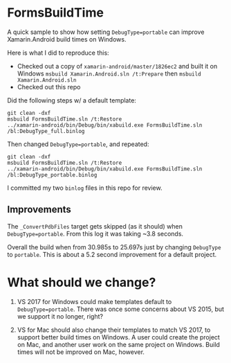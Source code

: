 # FormsBuildTime

A quick sample to show how setting `DebugType=portable` can improve Xamarin.Android build times on Windows.

Here is what I did to reproduce this:
- Checked out a copy of `xamarin-android/master/1826ec2` and built it on Windows `msbuild Xamarin.Android.sln /t:Prepare` then `msbuild Xamarin.Android.sln`
- Checked out this repo

Did the following steps w/ a default template:
```
git clean -dxf
msbuild FormsBuildTime.sln /t:Restore
../xamarin-android/bin/Debug/bin/xabuild.exe FormsBuildTime.sln /bl:DebugType_full.binlog
```

Then changed `DebugType=portable`, and repeated:
```
git clean -dxf
msbuild FormsBuildTime.sln /t:Restore
../xamarin-android/bin/Debug/bin/xabuild.exe FormsBuildTime.sln /bl:DebugType_portable.binlog
```

I committed my two `binlog` files in this repo for review.

## Improvements

The `_ConvertPdbFiles` target gets skipped (as it should) when `DebugType=portable`. From this log it was taking ~3.8 seconds.

Overall the build when from 30.985s to 25.697s just by changing `DebugType` to `portable`. This is about a 5.2 second improvement for a default project.

# What should we change?

1. VS 2017 for Windows could make templates default to `DebugType=portable`. There was once some concerns about VS 2015, but we support it no longer, right?

1. VS for Mac should also change their templates to match VS 2017, to support better build times on Windows. A user could create the project on Mac, and another user work on the same project on Windows. Build times will not be improved on Mac, however.